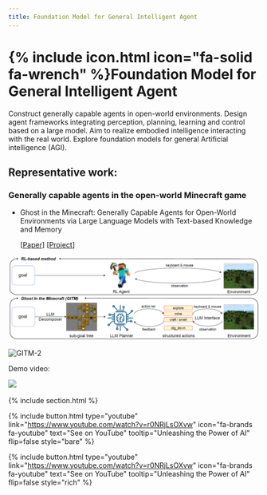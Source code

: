 ```yaml
---
title: Foundation Model for General Intelligent Agent
---
```


# {% include icon.html icon="fa-solid fa-wrench" %}Foundation Model for General Intelligent Agent

Construct generally capable agents in open-world environments. Design agent frameworks integrating perception, planning, learning and control based on a large model. Aim to realize embodied intelligence interacting with the real world. Explore foundation models for general Artificial intelligence (AGI).

## Representative work:

### Generally capable agents in the open-world Minecraft game

   - Ghost in the Minecraft: Generally Capable Agents for Open-World Environments via Large Language Models with Text-based Knowledge and Memory

     [[Paper](https://arxiv.org/abs/2305.17144)]
     [[Project](https://github.com/OpenGVLab/GITM)]

![GITM-1](/images/gitm.png)

![GITM-2](/images/different_items.gif)


Demo video:

![](https://www.youtube.com/watch?v=r0NRjLsOXvw)

{% include section.html %}

{%
  include button.html
  type="youtube"
  link="https://www.youtube.com/watch?v=r0NRjLsOXvw"
  icon="fa-brands fa-youtube"
  text="See on YouTube"
  tooltip="Unleashing the Power of AI"
  flip=false
  style="bare"
%}

{%
  include button.html
  type="youtube"
  link="https://www.youtube.com/watch?v=r0NRjLsOXvw"
  icon="fa-brands fa-youtube"
  text="See on YouTube"
  tooltip="Unleashing the Power of AI"
  flip=false
  style="rich"
%}